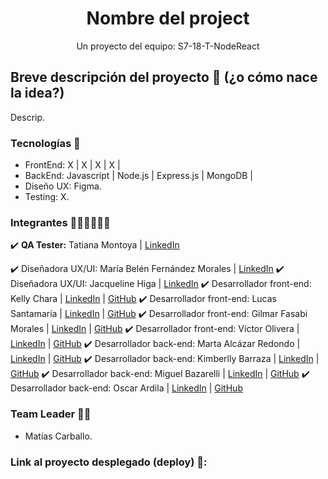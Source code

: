 <h1 align = "center">Nombre del project</h1>

<p align = "center">Un proyecto del equipo: S7-18-T-NodeReact</p>

## Breve descripción del proyecto 📜 (¿o cómo nace la idea?)

Descrip.

### Tecnologías 🚀
* FrontEnd: X | X | X | X |
* BackEnd: Javascript | Node.js | Express.js | MongoDB |
* Diseño UX: Figma.
* Testing: X.

### Integrantes 👩🏻‍💻👨🏽‍💻
✔️ **QA Tester:** Tatiana Montoya | [LinkedIn](.)

✔️ Diseñadora UX/UI: María Belén Fernández Morales | [LinkedIn](.)
✔️ Diseñadora UX/UI: Jacqueline Higa | [LinkedIn](.)
✔️ Desarrollador front-end: Kelly Chara | [LinkedIn](.) | [GitHub](.)
✔️ Desarrollador front-end: Lucas Santamaría | [LinkedIn](.) | [GitHub](.)
✔️ Desarrollador front-end: Gilmar Fasabi Morales | [LinkedIn](.) | [GitHub](.)
✔️ Desarrollador front-end: Víctor Olivera | [LinkedIn](.) | [GitHub](.)
✔️ Desarrollador back-end: Marta Alcázar Redondo | [LinkedIn](.) | [GitHub](.)
✔️ Desarrollador back-end: Kimberlly Barraza | [LinkedIn](https://pe.linkedin.com/in/kimberllynbarrazat/es) | [GitHub](https://github.com/KNBT)
✔️ Desarrollador back-end: Miguel Bazarelli | [LinkedIn](http://linkedin.com/in/miguel-ernesto-bazzarelli-8b5029247) | [GitHub](https://github.com/Migbazz)
✔️ Desarrollador back-end: Oscar Ardila | [LinkedIn](.) | [GitHub](.)

### Team Leader 👨‍🚀
* Matías Carballo.

### Link al proyecto desplegado (deploy) 🔗:

